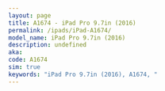 ```yaml
---
layout: page
title: A1674 - iPad Pro 9.7in (2016)
permalink: /ipads/iPad-A1674/
model_name: iPad Pro 9.7in (2016)
description: undefined
aka: 
code: A1674
sim: true
keywords: "iPad Pro 9.7in (2016), A1674, "
---
```

